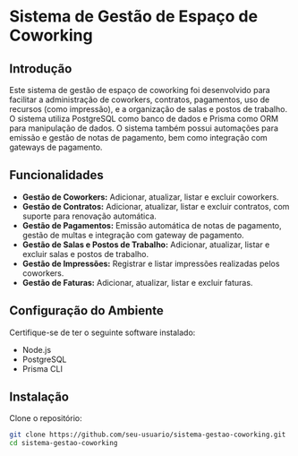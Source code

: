 # Sistema de Gestão de Espaço de Coworking

## Introdução

Este sistema de gestão de espaço de coworking foi desenvolvido para facilitar a administração de coworkers, contratos, pagamentos, uso de recursos (como impressão), e a organização de salas e postos de trabalho. O sistema utiliza PostgreSQL como banco de dados e Prisma como ORM para manipulação de dados. O sistema também possui automações para emissão e gestão de notas de pagamento, bem como integração com gateways de pagamento.

## Funcionalidades

- **Gestão de Coworkers:** Adicionar, atualizar, listar e excluir coworkers.
- **Gestão de Contratos:** Adicionar, atualizar, listar e excluir contratos, com suporte para renovação automática.
- **Gestão de Pagamentos:** Emissão automática de notas de pagamento, gestão de multas e integração com gateway de pagamento.
- **Gestão de Salas e Postos de Trabalho:** Adicionar, atualizar, listar e excluir salas e postos de trabalho.
- **Gestão de Impressões:** Registrar e listar impressões realizadas pelos coworkers.
- **Gestão de Faturas:** Adicionar, atualizar, listar e excluir faturas.

## Configuração do Ambiente

Certifique-se de ter o seguinte software instalado:

- Node.js
- PostgreSQL
- Prisma CLI

## Instalação

Clone o repositório:

```bash
git clone https://github.com/seu-usuario/sistema-gestao-coworking.git
cd sistema-gestao-coworking
